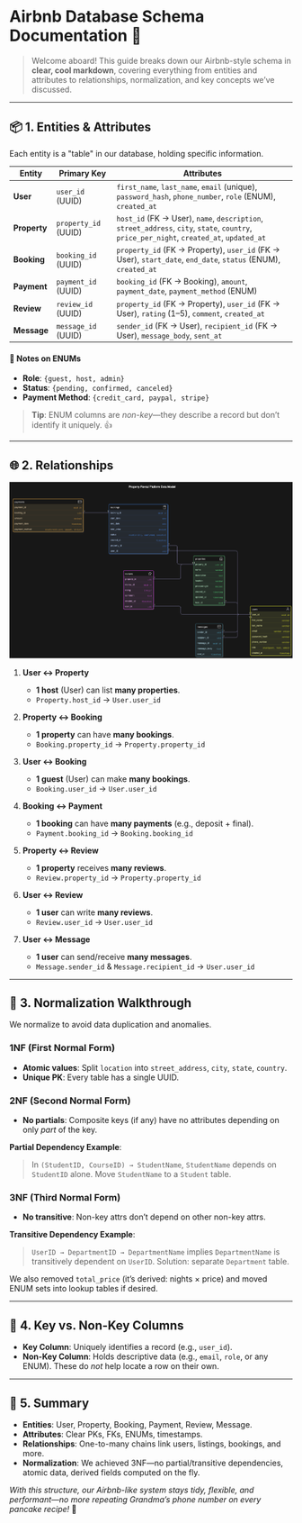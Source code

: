 # Airbnb Database Schema Documentation 🚀

> Welcome aboard! This guide breaks down our Airbnb-style schema in **clear, cool markdown**, covering everything from entities and attributes to relationships, normalization, and key concepts we’ve discussed.

---

## 📦 1. Entities & Attributes

Each entity is a "table" in our database, holding specific information.

| **Entity**   | **Primary Key**     | **Attributes**                                                                                                   |
|--------------|---------------------|------------------------------------------------------------------------------------------------------------------|
| **User**     | `user_id` (UUID)    | `first_name`, `last_name`, `email` (unique), `password_hash`, `phone_number`, `role` (ENUM), `created_at`       |
| **Property** | `property_id` (UUID)| `host_id` (FK → User), `name`, `description`, `street_address`, `city`, `state`, `country`, `price_per_night`, `created_at`, `updated_at` |
| **Booking**  | `booking_id` (UUID) | `property_id` (FK → Property), `user_id` (FK → User), `start_date`, `end_date`, `status` (ENUM), `created_at`    |
| **Payment**  | `payment_id` (UUID) | `booking_id` (FK → Booking), `amount`, `payment_date`, `payment_method` (ENUM)                                   |
| **Review**   | `review_id` (UUID)  | `property_id` (FK → Property), `user_id` (FK → User), `rating` (1–5), `comment`, `created_at`                    |
| **Message**  | `message_id` (UUID) | `sender_id` (FK → User), `recipient_id` (FK → User), `message_body`, `sent_at`                                   |

#### 📌 Notes on ENUMs
- **Role**: `{guest, host, admin}`
- **Status**: `{pending, confirmed, canceled}`
- **Payment Method**: `{credit_card, paypal, stripe}`

> **Tip**: ENUM columns are _non-key_—they describe a record but don’t identify it uniquely. 👍

---

## 🌐 2. Relationships

![ER Diagram](assets/images/airbnb-er-diagram.png)  

1. **User ↔ Property**  
   - **1 host** (User) can list **many properties**.  
   - `Property.host_id` → `User.user_id`

2. **Property ↔ Booking**  
   - **1 property** can have **many bookings**.  
   - `Booking.property_id` → `Property.property_id`

3. **User ↔ Booking**  
   - **1 guest** (User) can make **many bookings**.  
   - `Booking.user_id` → `User.user_id`

4. **Booking ↔ Payment**  
   - **1 booking** can have **many payments** (e.g., deposit + final).  
   - `Payment.booking_id` → `Booking.booking_id`

5. **Property ↔ Review**  
   - **1 property** receives **many reviews**.  
   - `Review.property_id` → `Property.property_id`

6. **User ↔ Review**  
   - **1 user** can write **many reviews**.  
   - `Review.user_id` → `User.user_id`

7. **User ↔ Message**  
   - **1 user** can send/receive **many messages**.  
   - `Message.sender_id` & `Message.recipient_id` → `User.user_id`

---

## 🧹 3. Normalization Walkthrough

We normalize to avoid data duplication and anomalies.

### 1NF (First Normal Form)
- **Atomic values**: Split `location` into `street_address`, `city`, `state`, `country`.  
- **Unique PK**: Every table has a single UUID.

### 2NF (Second Normal Form)
- **No partials**: Composite keys (if any) have no attributes depending on only _part_ of the key.

**Partial Dependency Example**:  
> In `(StudentID, CourseID) → StudentName`, `StudentName` depends on `StudentID` alone. Move `StudentName` to a `Student` table.

### 3NF (Third Normal Form)
- **No transitive**: Non-key attrs don’t depend on other non-key attrs.

**Transitive Dependency Example**:  
> `UserID → DepartmentID → DepartmentName` implies `DepartmentName` is transitively dependent on `UserID`. Solution: separate `Department` table.

We also removed `total_price` (it’s derived: nights × price) and moved ENUM sets into lookup tables if desired.

---

## 🔑 4. Key vs. Non-Key Columns

- **Key Column**: Uniquely identifies a record (e.g., `user_id`).  
- **Non-Key Column**: Holds descriptive data (e.g., `email`, `role`, or any ENUM). These do _not_ help locate a row on their own.

---

## 🎉 5. Summary

- **Entities**: User, Property, Booking, Payment, Review, Message.  
- **Attributes**: Clear PKs, FKs, ENUMs, timestamps.  
- **Relationships**: One-to-many chains link users, listings, bookings, and more.  
- **Normalization**: We achieved 3NF—no partial/transitive dependencies, atomic data, derived fields computed on the fly.

_With this structure, our Airbnb-like system stays tidy, flexible, and performant—no more repeating Grandma’s phone number on every pancake recipe!_ 🚀
